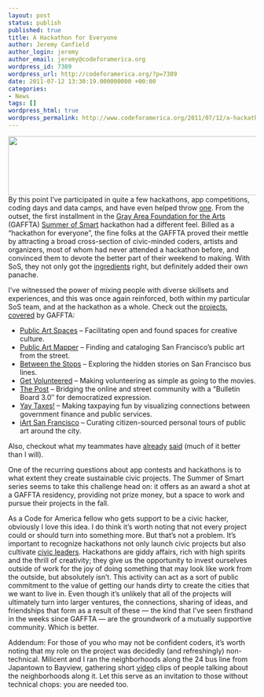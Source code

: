 ```yaml
---
layout: post
status: publish
published: true
title: A Hackathon for Everyone
author: Jeremy Canfield
author_login: jeremy
author_email: jeremy@codeforamerica.org
wordpress_id: 7389
wordpress_url: http://codeforamerica.org/?p=7389
date: 2011-07-12 13:30:19.000000000 +00:00
categories:
- News
tags: []
wordpress_html: true
wordpress_permalink: http://www.codeforamerica.org/2011/07/12/a-hackathon-for-everyone/
---
```


<p><a href="http://codeforamerica.org/wp-content/uploads/2011/06/header4.png"><img alt="" class="aligncenter size-full wp-image-6540" height="120" src="http://codeforamerica.org/wp-content/uploads/2011/06/header4.png" title="header4" width="600"/></a>By this point I’ve participated in quite a few hackathons, app competitions, coding days and data camps, and have even helped throw <a href="http://codeforamerica.org/2011/03/04/presidents-day-data-camp-dc/">one</a>. From the outset, the first installment in the <a href="http://www.gaffta.org/about/" title="GAFFTA">Gray Area Foundation for the Arts</a> (GAFFTA) <a href="http://www.summerofsmart.org/">Summer of Smart</a> hackathon had a different feel. Billed as a “hackathon for everyone”, the fine folks at the GAFFTA proved their mettle by attracting a broad cross-section of civic-minded coders, artists and organizers, most of whom had never attended a hackathon before, and convinced them to devote the better part of their weekend to making. With SoS, they not only got the <a href="http://codeforamerica.org/2011/05/31/hack-for-change/">ingredients</a> right, but definitely added their own panache.</p>
<p>I’ve witnessed the power of mixing people with diverse skillsets and experiences, and this was once again reinforced, both within my particular SoS team, and at the hackathon as a whole. Check out the <a href="http://www.summerofsmart.org/projects/">projects</a>, <a href="http://www.summerofsmart.org/blog/one-month-in-summer-of-smart-has-reimagined-democracy-through-grassroots-innovation/">covered</a> by GAFFTA:</p>
<ul>
<li><a href="http://www.summerofsmart.org/projects/public-art-spaces-2/">Public Art Spaces</a> – Facilitating open and found spaces for creative culture.</li>
<li><a href="http://www.summerofsmart.org/projects/public-art-mapper/">Public Art Mapper</a> – Finding and cataloging San Francisco’s public art from the street.</li>
<li><a href="http://www.summerofsmart.org/projects/between-the-stops/">Between the Stops</a> – Exploring the hidden stories on San Francisco bus lines.</li>
<li><a href="http://www.summerofsmart.org/projects/getvolunteered/">Get Volunteered</a> – Making volunteering as simple as going to the movies.</li>
<li><a href="http://www.summerofsmart.org/projects/the-post/">The Post</a> – Bridging the online and street community with a “Bulletin Board 3.0″ for democratized expression.</li>
<li><a href="http://www.summerofsmart.org/projects/yay-taxes/">Yay Taxes!</a> – Making taxpaying fun by visualizing connections between government finance and public services.</li>
<li><a href="http://www.summerofsmart.org/projects/iart-san-francisco/">iArt San Francisco</a> – Curating citizen-sourced personal tours of public art around the city.</li>
</ul>
<p>Also, checkout what my teammates have <a href="http://lemonary.com/2011/06/urbanism/">already</a> <a href="http://www.shareable.net/blog/urban-innovation-requires-a-hackathon-for-everyone">said</a> (much of it better than I will).</p>
<p>One of the recurring questions about app contests and hackathons is to what extent they create sustainable civic projects. The Summer of Smart series seems to take this challenge head on: it offers as an award a shot at a GAFFTA residency, providing not prize money, but a space to work and pursue their projects in the fall.</p>
<p>As a Code for America fellow who gets support to be a civic hacker, obviously I love this idea. I do think it’s worth noting that not every project could or should turn into something more. But that’s not a problem. It’s important to recognize hackathons not only launch civic projects but also cultivate <a href="http://infovegan.com/2010/06/22/build-communities-not-apps-contests">civic leaders</a>. Hackathons are giddy affairs, rich with high spirits and the thrill of creativity; they give us the opportunity to invest ourselves outside of work for the joy of doing something that may look like work from the outside, but absolutely isn’t. This activity can act as a sort of public commitment to the value of getting our hands dirty to create the cities that we want to live in. Even though it’s unlikely that all of the projects will ultimately turn into larger ventures, the connections, sharing of ideas, and friendships that form as a result of these — the kind that I’ve seen firsthand in the weeks since GAFFTA — are the groundwork of a mutually supportive community. Which is better.</p>
<p>Addendum: For those of you who may not be confident coders, it’s worth noting that my role on the project was decidedly (and refreshingly) non-technical. Milicent and I ran the neighborhoods along the 24 bus line from Japantown to Bayview, gathering short <a href="http://vimeo.com/25608092">video</a> clips of people talking about the neighborhoods along it. Let this serve as an invitation to those without technical chops: you are needed too.</p>
